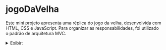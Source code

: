 # jogoDaVelha
Este mini projeto apresenta uma réplica do jogo da velha, desenvolvida com HTML, CSS e JavaScript. Para organizar as responsabilidades, foi utilizado o padrão de arquitetura MVC.
<details>
<summary>Exibir:</summary>


https://user-images.githubusercontent.com/101371363/226075213-6acd445c-d3cd-496c-9681-60db9633fecb.mp4


</details>
